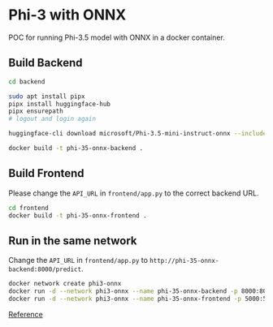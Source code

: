 # Phi-3 with ONNX

POC for running Phi-3.5 model with ONNX in a docker container.

## Build Backend

```bash
cd backend

sudo apt install pipx
pipx install huggingface-hub
pipx ensurepath
# logout and login again

huggingface-cli download microsoft/Phi-3.5-mini-instruct-onnx --include cpu_and_mobile/cpu-int4-awq-block-128-acc-level-4/* --local-dir .

docker build -t phi-35-onnx-backend .
```

## Build Frontend

Please change the `API_URL` in `frontend/app.py` to the correct backend URL.

```bash
cd frontend
docker build -t phi-35-onnx-frontend .
```

## Run in the same network

Change the `API_URL` in `frontend/app.py` to `http://phi-35-onnx-backend:8000/predict`.

```bash
docker network create phi3-onnx
docker run -d --network phi3-onnx --name phi-35-onnx-backend -p 8000:8000 phi-35-onnx-backend
docker run -d --network phi3-onnx --name phi-35-onnx-frontend -p 5000:5000 phi-35-onnx-frontend
```

[Reference](https://azure.github.io/AppService/2024/08/19/Phi-3-ONNX.html)